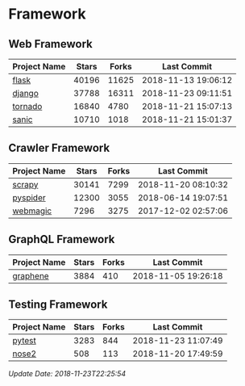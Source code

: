 # Framework

## Web Framework

| Project Name | Stars | Forks | Last Commit |
| ------------ | ----- | ----- | ----------- |
| [flask](https://github.com/pallets/flask) | 40196 | 11625 | 2018-11-13 19:06:12 |
| [django](https://github.com/django/django) | 37788 | 16311 | 2018-11-23 09:11:51 |
| [tornado](https://github.com/tornadoweb/tornado) | 16840 | 4780 | 2018-11-21 15:07:13 |
| [sanic](https://github.com/huge-success/sanic) | 10710 | 1018 | 2018-11-21 15:01:37 |

## Crawler Framework

| Project Name | Stars | Forks | Last Commit |
| ------------ | ----- | ----- | ----------- |
| [scrapy](https://github.com/scrapy/scrapy) | 30141 | 7299 | 2018-11-20 08:10:32 |
| [pyspider](https://github.com/binux/pyspider) | 12300 | 3055 | 2018-06-14 19:07:51 |
| [webmagic](https://github.com/code4craft/webmagic) | 7296 | 3275 | 2017-12-02 02:57:06 |

## GraphQL Framework

| Project Name | Stars | Forks | Last Commit |
| ------------ | ----- | ----- | ----------- |
| [graphene](https://github.com/graphql-python/graphene) | 3884 | 410 | 2018-11-05 19:26:18 |

## Testing Framework

| Project Name | Stars | Forks | Last Commit |
| ------------ | ----- | ----- | ----------- |
| [pytest](https://github.com/pytest-dev/pytest) | 3283 | 844 | 2018-11-23 11:07:49 |
| [nose2](https://github.com/nose-devs/nose2) | 508 | 113 | 2018-11-20 17:49:59 |

*Update Date: 2018-11-23T22:25:54*